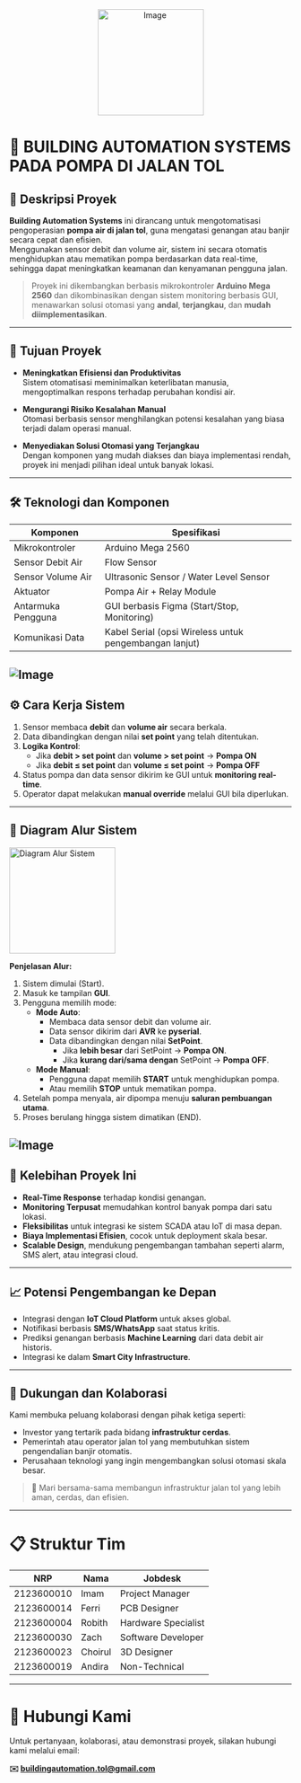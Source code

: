 <div align="center">
  <img src="https://github.com/user-attachments/assets/e0ca92ee-25ec-484d-baae-96fa5836b678" alt="Image" width="189">
</div>

# 🚧 BUILDING AUTOMATION SYSTEMS PADA POMPA DI JALAN TOL

## 📌 Deskripsi Proyek

**Building Automation Systems** ini dirancang untuk mengotomatisasi pengoperasian **pompa air di jalan tol**, guna mengatasi genangan atau banjir secara cepat dan efisien.  
Menggunakan sensor debit dan volume air, sistem ini secara otomatis menghidupkan atau mematikan pompa berdasarkan data real-time, sehingga dapat meningkatkan keamanan dan kenyamanan pengguna jalan.

> Proyek ini dikembangkan berbasis mikrokontroler **Arduino Mega 2560** dan dikombinasikan dengan sistem monitoring berbasis GUI, menawarkan solusi otomasi yang **andal**, **terjangkau**, dan **mudah diimplementasikan**.

---

## 🎯 Tujuan Proyek

- **Meningkatkan Efisiensi dan Produktivitas**  
  Sistem otomatisasi meminimalkan keterlibatan manusia, mengoptimalkan respons terhadap perubahan kondisi air.

- **Mengurangi Risiko Kesalahan Manual**  
  Otomasi berbasis sensor menghilangkan potensi kesalahan yang biasa terjadi dalam operasi manual.

- **Menyediakan Solusi Otomasi yang Terjangkau**  
  Dengan komponen yang mudah diakses dan biaya implementasi rendah, proyek ini menjadi pilihan ideal untuk banyak lokasi.

---

## 🛠️ Teknologi dan Komponen

| Komponen             | Spesifikasi                                  |
|----------------------|----------------------------------------------|
| Mikrokontroler        | Arduino Mega 2560                           |
| Sensor Debit Air      | Flow Sensor                                 |
| Sensor Volume Air     | Ultrasonic Sensor / Water Level Sensor      |
| Aktuator              | Pompa Air + Relay Module                    |
| Antarmuka Pengguna    | GUI berbasis Figma (Start/Stop, Monitoring)  |
| Komunikasi Data       | Kabel Serial (opsi Wireless untuk pengembangan lanjut) |

![Image](https://github.com/user-attachments/assets/4d12a8da-b201-4a60-b431-e0f226d4ba51)
---

## ⚙️ Cara Kerja Sistem

1. Sensor membaca **debit** dan **volume air** secara berkala.
2. Data dibandingkan dengan nilai **set point** yang telah ditentukan.
3. **Logika Kontrol**:
   - Jika **debit > set point** dan **volume > set point** → **Pompa ON**
   - Jika **debit ≤ set point** dan **volume ≤ set point** → **Pompa OFF**
4. Status pompa dan data sensor dikirim ke GUI untuk **monitoring real-time**.
5. Operator dapat melakukan **manual override** melalui GUI bila diperlukan.

---

## 🧩 Diagram Alur Sistem

<img src="./path/to/your/diagram.png" alt="Diagram Alur Sistem" width="189">




**Penjelasan Alur:**
1. Sistem dimulai (Start).
2. Masuk ke tampilan **GUI**.
3. Pengguna memilih mode:
   - **Mode Auto**:
     - Membaca data sensor debit dan volume air.
     - Data sensor dikirim dari **AVR** ke **pyserial**.
     - Data dibandingkan dengan nilai **SetPoint**.
       - Jika **lebih besar** dari SetPoint → **Pompa ON**.
       - Jika **kurang dari/sama dengan** SetPoint → **Pompa OFF**.
   - **Mode Manual**:
     - Pengguna dapat memilih **START** untuk menghidupkan pompa.
     - Atau memilih **STOP** untuk mematikan pompa.
4. Setelah pompa menyala, air dipompa menuju **saluran pembuangan utama**.
5. Proses berulang hingga sistem dimatikan (END).

![Image](https://github.com/user-attachments/assets/c417c9df-479f-43a0-807a-b9347ed5da0f)
---

## 🌟 Kelebihan Proyek Ini

- **Real-Time Response** terhadap kondisi genangan.
- **Monitoring Terpusat** memudahkan kontrol banyak pompa dari satu lokasi.
- **Fleksibilitas** untuk integrasi ke sistem SCADA atau IoT di masa depan.
- **Biaya Implementasi Efisien**, cocok untuk deployment skala besar.
- **Scalable Design**, mendukung pengembangan tambahan seperti alarm, SMS alert, atau integrasi cloud.

---

## 📈 Potensi Pengembangan ke Depan

- Integrasi dengan **IoT Cloud Platform** untuk akses global.
- Notifikasi berbasis **SMS/WhatsApp** saat status kritis.
- Prediksi genangan berbasis **Machine Learning** dari data debit air historis.
- Integrasi ke dalam **Smart City Infrastructure**.

---

## 🤝 Dukungan dan Kolaborasi

Kami membuka peluang kolaborasi dengan pihak ketiga seperti:

- Investor yang tertarik pada bidang **infrastruktur cerdas**.
- Pemerintah atau operator jalan tol yang membutuhkan sistem pengendalian banjir otomatis.
- Perusahaan teknologi yang ingin mengembangkan solusi otomasi skala besar.

> 🚀 Mari bersama-sama membangun infrastruktur jalan tol yang lebih aman, cerdas, dan efisien.

---

# 📋 Struktur Tim

| NRP        | Nama     | Jobdesk             |
|------------|----------|---------------------|
| 2123600010 | Imam     | Project Manager     |
| 2123600014 | Ferri    | PCB Designer         |
| 2123600004 | Robith   | Hardware Specialist  |
| 2123600030 | Zach     | Software Developer   |
| 2123600023 | Choirul  | 3D Designer          |
| 2123600019 | Andira   | Non-Technical        |

---

# 📩 Hubungi Kami

Untuk pertanyaan, kolaborasi, atau demonstrasi proyek, silakan hubungi kami melalui email:

**✉️ buildingautomation.tol@gmail.com**
